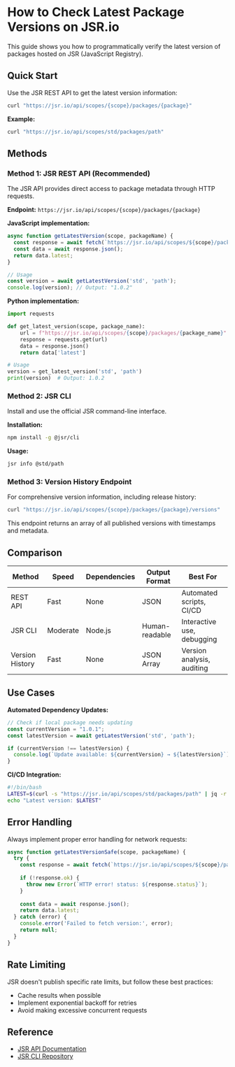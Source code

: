 # How to Check Latest Package Versions on JSR.io

This guide shows you how to programmatically verify the latest version of packages hosted on JSR (JavaScript Registry).

## Quick Start

Use the JSR REST API to get the latest version information:

```bash
curl "https://jsr.io/api/scopes/{scope}/packages/{package}"
```

**Example:**
```bash
curl "https://jsr.io/api/scopes/std/packages/path"
```

## Methods

### Method 1: JSR REST API (Recommended)

The JSR API provides direct access to package metadata through HTTP requests.

**Endpoint:** `https://jsr.io/api/scopes/{scope}/packages/{package}`

**JavaScript implementation:**
```javascript
async function getLatestVersion(scope, packageName) {
  const response = await fetch(`https://jsr.io/api/scopes/${scope}/packages/${packageName}`);
  const data = await response.json();
  return data.latest;
}

// Usage
const version = await getLatestVersion('std', 'path');
console.log(version); // Output: "1.0.2"
```

**Python implementation:**
```python
import requests

def get_latest_version(scope, package_name):
    url = f"https://jsr.io/api/scopes/{scope}/packages/{package_name}"
    response = requests.get(url)
    data = response.json()
    return data['latest']

# Usage
version = get_latest_version('std', 'path')
print(version)  # Output: 1.0.2
```

### Method 2: JSR CLI

Install and use the official JSR command-line interface.

**Installation:**
```bash
npm install -g @jsr/cli
```

**Usage:**
```bash
jsr info @std/path
```

### Method 3: Version History Endpoint

For comprehensive version information, including release history:

```bash
curl "https://jsr.io/api/scopes/{scope}/packages/{package}/versions"
```

This endpoint returns an array of all published versions with timestamps and metadata.

## Comparison

| Method | Speed | Dependencies | Output Format | Best For |
|--------|-------|--------------|---------------|----------|
| REST API | Fast | None | JSON | Automated scripts, CI/CD |
| JSR CLI | Moderate | Node.js | Human-readable | Interactive use, debugging |
| Version History | Fast | None | JSON Array | Version analysis, auditing |

## Use Cases

**Automated Dependency Updates:**
```javascript
// Check if local package needs updating
const currentVersion = "1.0.1";
const latestVersion = await getLatestVersion('std', 'path');

if (currentVersion !== latestVersion) {
  console.log(`Update available: ${currentVersion} → ${latestVersion}`);
}
```

**CI/CD Integration:**
```bash
#!/bin/bash
LATEST=$(curl -s "https://jsr.io/api/scopes/std/packages/path" | jq -r '.latest')
echo "Latest version: $LATEST"
```

## Error Handling

Always implement proper error handling for network requests:

```javascript
async function getLatestVersionSafe(scope, packageName) {
  try {
    const response = await fetch(`https://jsr.io/api/scopes/${scope}/packages/${packageName}`);
    
    if (!response.ok) {
      throw new Error(`HTTP error! status: ${response.status}`);
    }
    
    const data = await response.json();
    return data.latest;
  } catch (error) {
    console.error('Failed to fetch version:', error);
    return null;
  }
}
```

## Rate Limiting

JSR doesn't publish specific rate limits, but follow these best practices:
- Cache results when possible
- Implement exponential backoff for retries
- Avoid making excessive concurrent requests

## Reference

- [JSR API Documentation](https://jsr.io/docs/api)
- [JSR CLI Repository](https://github.com/jsr-io/jsr-cli)